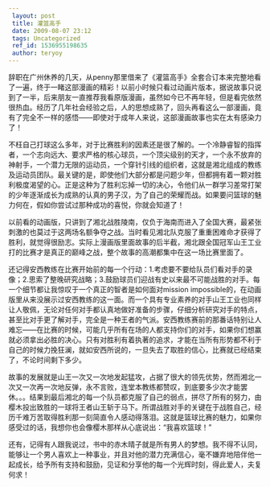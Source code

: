 ```yaml
---
 layout: post
 title: 灌篮高手
 date: 2009-08-07 23:12
 tags: Uncategorized
 ref_id: 1536955198635
 author: teryoy
---
```

辞职在广州休养的几天，从penny那里借来了《灌篮高手》全套合订本来完整地看了一遍，终于一睹这部漫画的精彩！以前小时候只看过动画片版本，据说故事只说到了一半，后来朋友一直推荐我看原版漫画，虽然如今已不再年轻，但是看完依然很热血。经历了几年社会经验之后，人的思想成熟了，回头再看这么一部漫画，竟有了完全不一样的感悟——即使对于成年人来说，这部漫画故事也实在太有感染力了！

不枉自己打球这么多年，对于比赛胜利的因素还是很了解的。一个冷静睿智的指挥者，一个志向远大、要求严格的核心球员，一个顶尖级别的天才，一个永不放弃的神射手，一个潜力无限的运动员，一个穿针引线的组织者，这就是湘北组成的教练及运动员团队。最关键的是，即使他们大部分都是问题少年，但都拥有着一颗对胜利极度渴望的心。正是这种为了胜利忘掉一切的决心，令他们从一群学习差常打架的少年逐渐成长为成熟的认真的男子汉，为了自己的荣耀而战。如果要问篮球的魅力何在，假如你尝试过那种成功的喜悦，你就会知道了！

以前看的动画版，只讲到了湘北战胜陵南，仅负于海南而进入了全国大赛，最紧张刺激的也莫过于这两场名额争夺之战。当时看见湘北队克服了重重困难命才获得了胜利，就觉得很励志。实际上漫画版里面故事的后半截，湘北跟全国冠军山王工业打的比赛才是真正的巅峰之战，整个故事的高潮都集中在这一场比赛里面了。

还记得安西教练在比赛开始前的每一个行动：1.考虑要不要给队员们看对手的录像；2.思索了整晚研究战略；3.鼓励球员们迎战有史以来最不可能战胜的对手。每一个细节都让我惊叹于一个真正的智者是如何面对mission
impossible的，在动画版里从来没展示过安西教练的这一面。而一个具有专业素养的对手山王工业也同样让人敬佩，无论对任何对手都认真地做好准备的步骤，仔细分析研究对手的特点，甚至比对手更了解对手，完全是一种王者的气派。安西教练赛前的那番话特别让人难忘——在比赛的时候，可能几乎所有在场的人都支持你们的对手，如果你们想赢就必须拿出必胜的决心。只有对胜利有着执著的追求，才能在当所有形势都不利于自己的时候力挽狂澜，就如安西所说的，一旦失去了取胜的信心，比赛就已经结束了，不论时间剩下多少。

故事的发展就是山王一次又一次地发起猛攻，占据了很大的领先优势，然而湘北一次又一次再一次地反弹，永不言败，连堂本教练都赞叹，到底要多少次才能罢休。。。结果到最后湘北的每一个队员都克服了自己的弱点，拼尽了所有的努力，由樱木投出致胜的一球将王者山王斩于马下。所谓战胜对手的关键在于战胜自己，经历千难万苦取得胜利那一刻简直令人感动得落泪。这就是篮球比赛的魅力，如果你感受过的话，我想你也会像樱木那样从心底说出：“我喜欢篮球！”

还有，记得有人跟我说过，书中的赤木晴子就是所有男人的梦想。我不得不认同，能够让一个男人喜欢上一种事业，并且对他的潜力充满信心，毫不嫌弃地陪伴他一起成长，给予所有支持和鼓励，见证和分享他的每一个光辉时刻，得此爱人，夫复何求！

